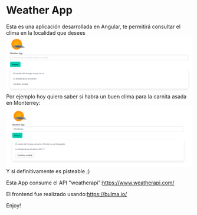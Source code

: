 # Weather App
Esta es una aplicación desarrollada en Angular, te permitirá consultar el clima en la localidad que desees
![Ejemplo](public/clima.PNG)
Por ejemplo hoy quiero saber si habra un buen clima para la carnita asada en Monterrey:
![Ejemplo](public/clima-2.PNG)
Y si definitivamente es pisteable ;)


Esta App consume el API "weatherapi":https://www.weatherapi.com/

El frontend fue realizado usando:https://bulma.io/

Enjoy!